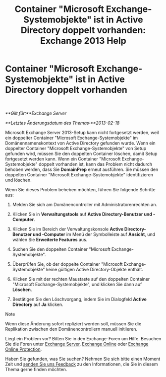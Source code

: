 ﻿---
title: 'Container "Microsoft Exchange-Systemobjekte" ist in Active Directory doppelt vorhanden: Exchange 2013 Help'
TOCTitle: Container "Microsoft Exchange-Systemobjekte" ist in Active Directory doppelt vorhanden
ms:assetid: cd0f45ab-89de-4653-b50d-c1157c2329d5
ms:mtpsurl: https://technet.microsoft.com/de-de/library/ms.exch.setupreadiness.adiniterrorrule(v=EXCHG.150)
ms:contentKeyID: 50476741
ms.date: 04/24/2018
mtps_version: v=EXCHG.150
ms.translationtype: HT
---

# Container \"Microsoft Exchange-Systemobjekte\" ist in Active Directory doppelt vorhanden

 

_**Gilt für:**Exchange Server_

_**Letztes Änderungsdatum des Themas:**2013-02-18_

Microsoft Exchange Server 2013-Setup kann nicht fortgesetzt werden, weil ein doppelter Container "Microsoft Exchange-Systemobjekte" im Domänennamenskontext von Active Directory gefunden wurde. Wenn ein doppelter Container "Microsoft Exchange-Systemobjekte" von Setup gefunden wird, müssen Sie den doppelten Container löschen, damit Setup fortgesetzt werden kann. Wenn ein Container "Microsoft Exchange-Systemobjekte" doppelt vorhanden ist, kann das Problem nicht dadurch behoben werden, dass Sie **DomainPrep** erneut ausführen. Sie müssen den doppelten Container "Microsoft Exchange-Systemobjekte" identifizieren und löschen.

Wenn Sie dieses Problem beheben möchten, führen Sie folgende Schritte aus:

1.  Melden Sie sich am Domänencontroller mit Administratorenrechten an.

2.  Klicken Sie in **Verwaltungstools** auf **Active Directory-Benutzer und -Computer**.

3.  Klicken Sie im Bereich der Verwaltungskonsole **Active Directory-Benutzer und -Computer** im Menü der Symbolleiste auf **Ansicht**, und wählen Sie **Erweiterte Features** aus.

4.  Suchen Sie den doppelten Container "Microsoft Exchange-Systemobjekte".

5.  Überprüfen Sie, ob der doppelte Container "Microsoft Exchange-Systemobjekte" keine gültigen Active Directory-Objekte enthält.

6.  Klicken Sie mit der rechten Maustaste auf den doppelten Container "Microsoft Exchange-Systemobjekte", und klicken Sie dann auf **Löschen**.

7.  Bestätigen Sie den Löschvorgang, indem Sie im Dialogfeld **Active Directory** auf **Ja** klicken.


> [!NOTE]
> Wenn diese Änderung sofort repliziert werden soll, müssen Sie die Replikation zwischen den Domänencontrollern manuell initiieren.



Liegt ein Problem vor? Bitten Sie in den Exchange-Foren um Hilfe. Besuchen Sie die Foren unter [Exchange Server](https://go.microsoft.com/fwlink/p/?linkid=60612), [Exchange Online](https://go.microsoft.com/fwlink/p/?linkid=267542) oder [Exchange Online Protection](https://go.microsoft.com/fwlink/p/?linkid=285351).

Haben Sie gefunden, was Sie suchen? Nehmen Sie sich bitte einen Moment Zeit und [senden Sie uns Feedback](mailto:exsetuphelpfeedback@microsoft.com?subject=exchange%202013%20setup%20help%20feedbac) zu den Informationen, die Sie in diesem Thema gerne finden möchten.


